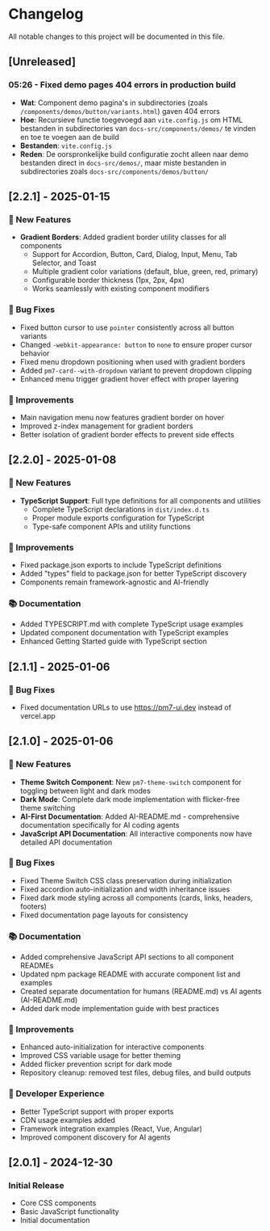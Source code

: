 # Changelog

All notable changes to this project will be documented in this file.

## [Unreleased]

### 05:26 - Fixed demo pages 404 errors in production build
- **Wat**: Component demo pagina's in subdirectories (zoals `/components/demos/button/variants.html`) gaven 404 errors
- **Hoe**: Recursieve functie toegevoegd aan `vite.config.js` om HTML bestanden in subdirectories van `docs-src/components/demos/` te vinden en toe te voegen aan de build
- **Bestanden**: `vite.config.js`
- **Reden**: De oorspronkelijke build configuratie zocht alleen naar demo bestanden direct in `docs-src/demos/`, maar miste bestanden in subdirectories zoals `docs-src/components/demos/button/`

## [2.2.1] - 2025-01-15

### 🎉 New Features
- **Gradient Borders**: Added gradient border utility classes for all components
  - Support for Accordion, Button, Card, Dialog, Input, Menu, Tab Selector, and Toast
  - Multiple gradient color variations (default, blue, green, red, primary)
  - Configurable border thickness (1px, 2px, 4px)
  - Works seamlessly with existing component modifiers

### 🐛 Bug Fixes
- Fixed button cursor to use `pointer` consistently across all button variants
- Changed `-webkit-appearance: button` to `none` to ensure proper cursor behavior
- Fixed menu dropdown positioning when used with gradient borders
- Added `pm7-card--with-dropdown` variant to prevent dropdown clipping
- Enhanced menu trigger gradient hover effect with proper layering

### 🔧 Improvements
- Main navigation menu now features gradient border on hover
- Improved z-index management for gradient borders
- Better isolation of gradient border effects to prevent side effects

## [2.2.0] - 2025-01-08

### 🎉 New Features
- **TypeScript Support**: Full type definitions for all components and utilities
  - Complete TypeScript declarations in `dist/index.d.ts`
  - Proper module exports configuration for TypeScript
  - Type-safe component APIs and utility functions

### 🔧 Improvements
- Fixed package.json exports to include TypeScript definitions
- Added "types" field to package.json for better TypeScript discovery
- Components remain framework-agnostic and AI-friendly

### 📚 Documentation
- Added TYPESCRIPT.md with complete TypeScript usage examples
- Updated component documentation with TypeScript examples
- Enhanced Getting Started guide with TypeScript section

## [2.1.1] - 2025-01-06

### 🐛 Bug Fixes
- Fixed documentation URLs to use https://pm7-ui.dev instead of vercel.app

## [2.1.0] - 2025-01-06

### 🎉 New Features
- **Theme Switch Component**: New `pm7-theme-switch` component for toggling between light and dark modes
- **Dark Mode**: Complete dark mode implementation with flicker-free theme switching
- **AI-First Documentation**: Added AI-README.md - comprehensive documentation specifically for AI coding agents
- **JavaScript API Documentation**: All interactive components now have detailed API documentation

### 🐛 Bug Fixes
- Fixed Theme Switch CSS class preservation during initialization
- Fixed accordion auto-initialization and width inheritance issues
- Fixed dark mode styling across all components (cards, links, headers, footers)
- Fixed documentation page layouts for consistency

### 📚 Documentation
- Added comprehensive JavaScript API sections to all component READMEs
- Updated npm package README with accurate component list and examples
- Created separate documentation for humans (README.md) vs AI agents (AI-README.md)
- Added dark mode implementation guide with best practices

### 🔧 Improvements
- Enhanced auto-initialization for interactive components
- Improved CSS variable usage for better theming
- Added flicker prevention script for dark mode
- Repository cleanup: removed test files, debug files, and build outputs

### 🚀 Developer Experience
- Better TypeScript support with proper exports
- CDN usage examples added
- Framework integration examples (React, Vue, Angular)
- Improved component discovery for AI agents

## [2.0.1] - 2024-12-30

### Initial Release
- Core CSS components
- Basic JavaScript functionality
- Initial documentation